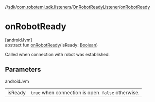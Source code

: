 //[sdk](../../../index.md)/[com.robotemi.sdk.listeners](../index.md)/[OnRobotReadyListener](index.md)/[onRobotReady](on-robot-ready.md)

# onRobotReady

[androidJvm]\
abstract fun [onRobotReady](on-robot-ready.md)(isReady: [Boolean](https://kotlinlang.org/api/latest/jvm/stdlib/kotlin/-boolean/index.html))

Called when connection with robot was established.

## Parameters

androidJvm

| | |
|---|---|
| isReady | `true` when connection is open. `false` otherwise. |

